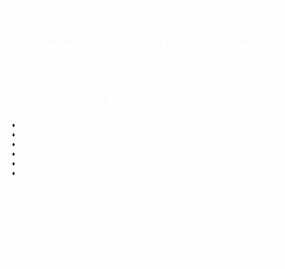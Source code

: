 <!doctype html>
<html lang="pl">
    <head>
        <title>Portfolio</title>
		<meta charset="utf-8"/>
	    <link rel="stylesheet" href="styles/style.css">
        <script src="scripts/script.js"></script>
  <meta name="description" content="Portfolio"/>
  <meta name="author" content="Olga Nyga"/>
  <meta name="viewport" content="width=device-width"/>
  <link rel="alternate icon" href="favicon.png" sizes="32x32" type="image/png">
        <style>
            body {
		   background-image:url(https://www.wallpapertip.com/wmimgs/66-663189_purple-space-background.jpg);
 		background-size:auto ;
                    }
		h1 {
	text-align:center;
	color:#ffffff;
		}
		h2 {
	text-align:center;
	color:#ffffff;
		}
		h3 {
	color:#ffffff;
		}
		 a{color:#ffffff; text-align:center}
		 p{color:#ffffff;}
        </style>
    </head>
    <body>
        <h1>O mnie</h1>
        <h2>Nazywam się Olga Nyga i jestem uczennicą II klasy o profilu informatycznym.</h2> 
	    <h1>Moje Prace</h1>
        <ul>
   <li>
<a href="akapity.html">Akapity i listy</a>
   </li>
   <li>
<a href="tekst.html">Tekst i hiperłącza</a>
   </li>
    <li>
<a href="obrazy.html">Obrazy</a>
   </li>
    <li>
<a href="tabele.html">Tabele</a>
   </li>
   <li>
<a href="folmularze.html">Folmularze</a>
   </li>
<li>
<a href="linki.html">Linki</a>
   </li>
  </ul>
	    <h1>Kontakt</h1>
	    <h3> E-mail: </h3> <a href="mailto:nazwa@serwer.pl">19c.olga.nyga@ezse.pl</a>
    </body>
</html>
